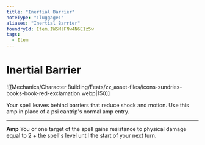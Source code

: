 ```yaml
---
title: "Inertial Barrier"
noteType: ":luggage:"
aliases: "Inertial Barrier"
foundryId: Item.IWSMlFNw4N6E1z5w
tags:
  - Item
---
```


# Inertial Barrier
![[Mechanics/Character Building/Feats/zz_asset-files/icons-sundries-books-book-red-exclamation.webp|150]]

Your spell leaves behind barriers that reduce shock and motion. Use this amp in place of a psi cantrip's normal amp entry.

* * *

**Amp** You or one target of the spell gains resistance to physical damage equal to 2 + the spell's level until the start of your next turn.

